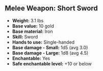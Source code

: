 ## Melee Weapon: Short Sword
- **Weight:** 3.1 lbs
- **Base value:** 10 gold
- **Base material:** Iron
- **Skill:** Sword
- **Hands to use:** Single-handed
- **Base damage - Small:** 1d5 (avg 3.0)
- **Base damage - Large:** 1d8 (avg 4.5)
- **Enchantable:** Yes
- **Safe enchantable level:** +10 or below
